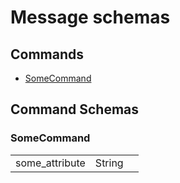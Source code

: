# Message schemas

## Commands

* [SomeCommand](#somecommand)

## Command Schemas

### SomeCommand

<table>
<tr>
  <td>some_attribute</td>
  <td>String</td>
  <td></td>
</tr>
</table>
